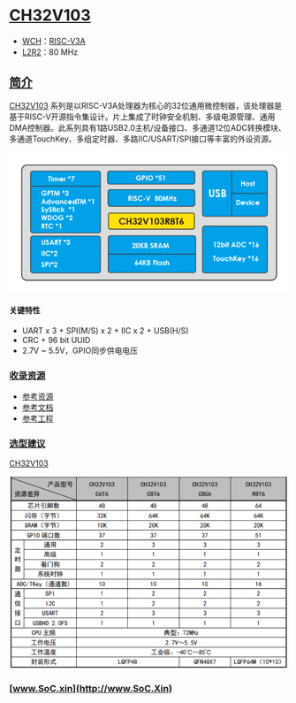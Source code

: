 ﻿# [CH32V103](https://docs.soc.xin/CH32V103)

* [WCH](http://www.wch.cn/)：[RISC-V3A](https://github.com/SoCXin/RISC-V)
* [L2R2](https://github.com/SoCXin/Level)：80 MHz

## [简介](https://github.com/SoCXin/CH32V103/wiki)

[CH32V103](https://github.com/SoCXin/CH32V103) 系列是以RISC-V3A处理器为核心的32位通用微控制器，该处理器是基于RISC-V开源指令集设计。片上集成了时钟安全机制、多级电源管理、通用DMA控制器。此系列具有1路USB2.0主机/设备接口、多通道12位ADC转换模块、多通道TouchKey、多组定时器、多路IIC/USART/SPI接口等丰富的外设资源。

[![sites](docs/CH32V103.png)](http://www.wch.cn/products/CH32V103.html?)

#### 关键特性

* UART x 3 + SPI(M/S) x 2 + IIC x 2 + USB(H/S)
* CRC + 96 bit UUID
* 2.7V ~ 5.5V，GPIO同步供电电压

### [收录资源](https://github.com/SoCXin/CH32V103)

* [参考资源](src/)
* [参考文档](docs/)
* [参考工程](project/)

### [选型建议](https://github.com/SoCXin)

[CH32V103](https://github.com/SoCXin/CH32V103)

[![sites](docs/diff.png)](http://www.wch.cn/products/CH32V103.html)

### [www.SoC.xin](http://www.SoC.Xin)
